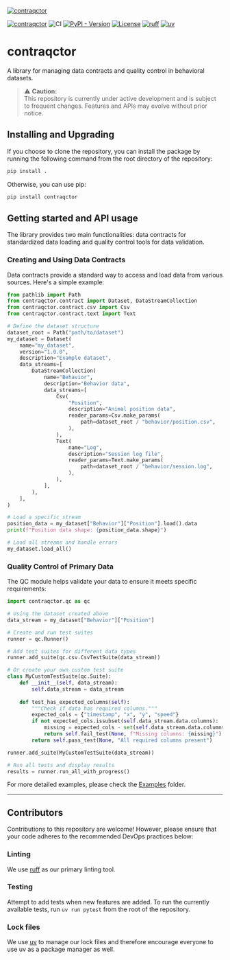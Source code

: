 [![contraqctor](./assets/logo-letter.svg)](https://allenneuraldynamics.github.io/contraqctor/)

[![contraqctor](https://tinyurl.com/zf46ufwa)](https://allenneuraldynamics.github.io/contraqctor/)
![CI](https://github.com/AllenNeuralDynamics/contraqctor/actions/workflows/contraqctor.yml/badge.svg)
[![PyPI - Version](https://img.shields.io/pypi/v/contraqctor)](https://pypi.org/project/contraqctor/)
[![License](https://img.shields.io/badge/license-MIT-brightgreen)](LICENSE)
[![ruff](https://img.shields.io/endpoint?url=https://raw.githubusercontent.com/astral-sh/ruff/main/assets/badge/v2.json)](https://github.com/astral-sh/ruff)
[![uv](https://img.shields.io/endpoint?url=https://raw.githubusercontent.com/astral-sh/uv/main/assets/badge/v0.json)](https://github.com/astral-sh/uv)

# contraqctor

A library for managing data contracts and quality control in behavioral datasets.

> ⚠️ **Caution:**  
> This repository is currently under active development and is subject to frequent changes. Features and APIs may evolve without prior notice.

## Installing and Upgrading

If you choose to clone the repository, you can install the package by running the following command from the root directory of the repository:

```bash
pip install .
```

Otherwise, you can use pip:

```bash
pip install contraqctor
```

## Getting started and API usage

The library provides two main functionalities: data contracts for standardized data loading and quality control tools for data validation.

### Creating and Using Data Contracts

Data contracts provide a standard way to access and load data from various sources. Here's a simple example:

```python
from pathlib import Path
from contraqctor.contract import Dataset, DataStreamCollection
from contraqctor.contract.csv import Csv
from contraqctor.contract.text import Text

# Define the dataset structure
dataset_root = Path("path/to/dataset")
my_dataset = Dataset(
    name="my_dataset",
    version="1.0.0",
    description="Example dataset",
    data_streams=[
        DataStreamCollection(
            name="Behavior",
            description="Behavior data",
            data_streams=[
                Csv(
                    "Position",
                    description="Animal position data",
                    reader_params=Csv.make_params(
                        path=dataset_root / "behavior/position.csv",
                    ),
                ),
                Text(
                    name="Log",
                    description="Session log file",
                    reader_params=Text.make_params(
                        path=dataset_root / "behavior/session.log",
                    ),
                ),
            ],
        ),
    ],
)

# Load a specific stream
position_data = my_dataset["Behavior"]["Position"].load().data
print(f"Position data shape: {position_data.shape}")

# Load all streams and handle errors
my_dataset.load_all()
```

### Quality Control of Primary Data

The QC module helps validate your data to ensure it meets specific requirements:

```python
import contraqctor.qc as qc

# Using the dataset created above
data_stream = my_dataset["Behavior"]["Position"]

# Create and run test suites
runner = qc.Runner()

# Add test suites for different data types
runner.add_suite(qc.csv.CsvTestSuite(data_stream))

# Or create your own custom test suite
class MyCustomTestSuite(qc.Suite):
    def __init__(self, data_stream):
        self.data_stream = data_stream
        
    def test_has_expected_columns(self):
        """Check if data has required columns."""
        expected_cols = {"timestamp", "x", "y", "speed"}
        if not expected_cols.issubset(self.data_stream.data.columns):
            missing = expected_cols - set(self.data_stream.data.columns)
            return self.fail_test(None, f"Missing columns: {missing}")
        return self.pass_test(None, "All required columns present")

runner.add_suite(MyCustomTestSuite(data_stream))

# Run all tests and display results
results = runner.run_all_with_progress()
```

For more detailed examples, please check the [Examples](examples) folder.

---

## Contributors

Contributions to this repository are welcome! However, please ensure that your code adheres to the recommended DevOps practices below:

### Linting

We use [ruff](https://docs.astral.sh/ruff/) as our primary linting tool.

### Testing

Attempt to add tests when new features are added.
To run the currently available tests, run `uv run pytest` from the root of the repository.

### Lock files

We use [uv](https://docs.astral.sh/uv/) to manage our lock files and therefore encourage everyone to use uv as a package manager as well.
